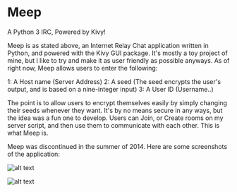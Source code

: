 Meep
====

A Python 3 IRC, Powered by Kivy!

Meep is as stated above, an Internet Relay Chat application written in Python, and powered with the Kivy GUI package. It's mostly a toy project of mine,
but I like to try and make it as user friendly as possible anyways. As of right now, Meep allows users to enter the following:

1: A Host name (Server Address)
2: A seed (The seed encrypts the user's output, and is based on a nine-integer input)
3: A User ID (Username..)

The point is to allow users to encrypt themselves easily by simply changing their seeds whenever they want. It's by no means secure in any ways, but
the idea was a fun one to develop. Users can Join, or Create rooms on my server script, and then use them to communicate with each other. 
This is what Meep is. 

Meep was discontinued in the summer of 2014. Here are some screenshots of the application:

![alt text](http://imgur.com/e30rNjo.png)

![alt text](http://imgur.com/Cwz1eHO.png)
